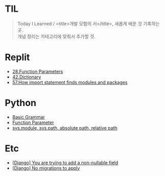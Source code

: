 # TIL
>Today I Learned / <title\>개발 모험의 서</title\>, 새롭게 배운 것 기록하는 곳.  
개념 정리는 카테고리에 맞춰서 추가할 것.

# Replit
* [28.Function Parameters](https://github.com/rosewoodowon/TIL/blob/main/Replit/28.FunctionParameters.md)
* [42.Dictionary](https://github.com/rosewoodowon/TIL/blob/main/Replit/42.Dictionary.md/)
* [57.How import statement finds modules and packages](https://github.com/rosewoodowon/TIL/blob/main/Replit/57.How%20import%20statement%20finds%20modules%20and%20packages.md/)


# Python
* [Basic Grammar](https://github.com/rosewoodowon/TIL/blob/main/Python/BasicGrammar.md/)
* [Function Parameter](https://github.com/rosewoodowon/TIL/blob/main/Python/FunctionParameter.md/)
* [sys.module, sys.path, absolute path, relative path](https://github.com/rosewoodowon/TIL/blob/main/Python/sys.module%2C%20sys.path%2C%20absolute%20path%2C%20relative%20path.md/)

# Etc
* [[Django] You are trying to add a non-nullable field](https://github.com/rosewoodowon/TIL/blob/main/Note/%5BDjango%5D%20You%20are%20trying%20to%20add%20a%20non-nullable%20field.md/)
* [[Django] No migrations to apply](https://github.com/rosewoodowon/TIL/blob/main/Note/%5BDjango%5D%20No%20migrations%20to%20apply.md/)

